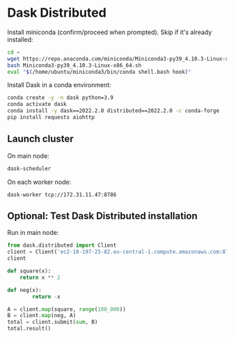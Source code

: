 # Dask Distributed

Install miniconda (confirm/proceed when prompted). Skip if it's already installed:

```bash
cd ~
wget https://repo.anaconda.com/miniconda/Miniconda3-py39_4.10.3-Linux-x86_64.sh
bash Miniconda3-py39_4.10.3-Linux-x86_64.sh
eval "$(/home/ubuntu/miniconda3/bin/conda shell.bash hook)"
```

Install Dask in a conda environment:

```bash
conda create -y -n dask python=3.9
conda activate dask
conda install -y dask==2022.2.0 distributed==2022.2.0 -c conda-forge
pip install requests aiohttp
```

## Launch cluster

On main node:

```bash
dask-scheduler
```

On each worker node:

```
dask-worker tcp://172.31.11.47:8786
```

## Optional: Test Dask Distributed installation

Run in main node:

```python
from dask.distributed import Client
client = Client('ec2-18-197-25-82.eu-central-1.compute.amazonaws.com:8786')
client

def square(x):
    return x ** 2

def neg(x):
        return -x

A = client.map(square, range(100_000))
B = client.map(neg, A)
total = client.submit(sum, B)
total.result()
```